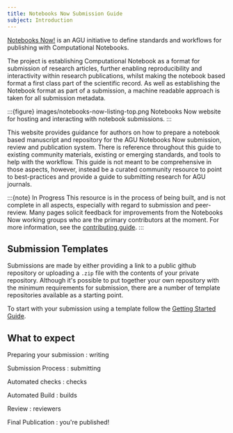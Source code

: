 ```yaml
---
title: Notebooks Now Submission Guide
subject: Introduction
---
```


[Notebooks Now!](https://data.agu.org/notebooks-now/) is an AGU initiative to define standards and workflows for publishing with Computational Notebooks.

The project is establishing Computational Notebook as a format for submission of research articles, further enabling reproducibility and interactivity within research publications, whilst making the notebook based format a first class part of the scientific record. As well as establishing the Notebook format as part of a submission, a machine readable approach is taken for all submission metadata.

:::{figure} images/notebooks-now-listing-top.png
Notebooks Now website for hosting and interacting with notebook submissions.
:::

This website provides guidance for authors on how to prepare a notebook based manuscript and repository for the AGU Notebooks Now submission, review and publication system. There is reference throughout this guide to existing community materials, existing or emerging standards, and tools to help with the workflow. This guide is not meant to be comprehensive in those aspects, however, instead be a curated community resource to point to best-practices and provide a guide to submitting research for AGU journals.

:::{note} In Progress
This resource is in the process of being built, and is not complete in all aspects, especially with regard to submission and peer-review. Many pages solicit feedback for improvements from the Notebooks Now working groups who are the primary contributors at the moment. For more information, see the [contributing guide](./contributing.md).
:::

## Submission Templates

Submissions are made by either providing a link to a public github repository or uploading a `.zip` file with the contents of your private repository. Although it's possible to put together your own repository with the minimum requirements for submission, there are a number of template repositories available as a starting point.

To start with your submission using a template follow the [Getting Started Guide](getting-started.md).

## What to expect

Preparing your submission
: writing

Submission Process
: submitting

Automated checks
: checks

Automated Build
: builds

Review
: reviewers

Final Publication
: you're published!
